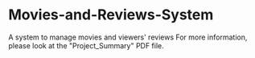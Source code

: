 # Movies-and-Reviews-System
A system to manage movies and viewers' reviews
For more information, please look at the "Project_Summary" PDF file.
